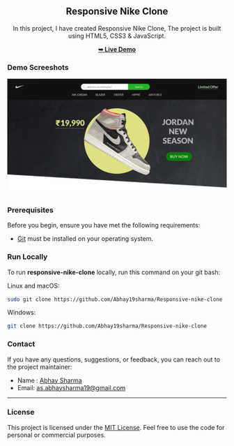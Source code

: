 <div align="center">

  <h2 align="center">Responsive Nike Clone</h2>

In this project, I have created Responsive Nike Clone, The project is built using HTML5, CSS3 & JavaScript.

<a href="https://abhay19sharma.github.io/Responsive-nike-clone/"><strong>➥ Live Demo</strong></a>

</div>

### Demo Screeshots

![Responsive Nike Clone Desktop Demo](./images/Responsive-Ecommerce-Website.png "Desktop Demo")

### Prerequisites

Before you begin, ensure you have met the following requirements:

- [Git](https://git-scm.com/downloads "Download Git") must be installed on your operating system.

### Run Locally

To run **responsive-nike-clone** locally, run this command on your git bash:

Linux and macOS:

```bash
sudo git clone https://github.com/Abhay19sharma/Responsive-nike-clone
```

Windows:

```bash
git clone https://github.com/Abhay19sharma/Responsive-nike-clone
```

### Contact

If you have any questions, suggestions, or feedback, you can reach out to the project maintainer:

- Name : [Abhay Sharma](https://www.linkedin.com/in/abhay-sharma-314830283)
- Email: [as.abhaysharma19@gmail.com](mailto:as.abhaysharma19@gmail.com)

---

### License

This project is licensed under the [MIT License](LICENSE). Feel free to use the code for personal or commercial purposes.
